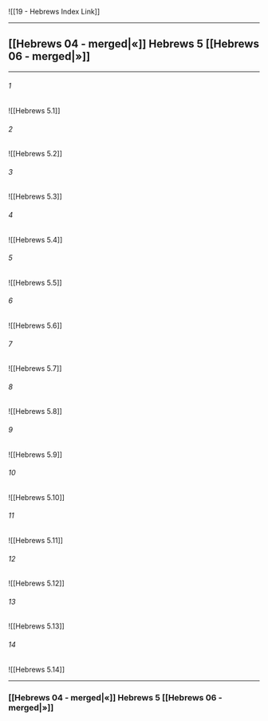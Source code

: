 ![[19 - Hebrews Index Link]]

---
##  [[Hebrews 04 - merged|«]] Hebrews 5 [[Hebrews 06 - merged|»]]

---

###### 1
![[Hebrews 5.1]] 

###### 2
![[Hebrews 5.2]] 

###### 3
![[Hebrews 5.3]] 

###### 4
![[Hebrews 5.4]]

###### 5 
![[Hebrews 5.5]] 

###### 6
![[Hebrews 5.6]] 

###### 7
![[Hebrews 5.7]] 

###### 8
![[Hebrews 5.8]] 

###### 9
![[Hebrews 5.9]] 

###### 10
![[Hebrews 5.10]] 

###### 11
![[Hebrews 5.11]] 

###### 12
![[Hebrews 5.12]]

###### 13
![[Hebrews 5.13]] 

###### 14
![[Hebrews 5.14]] 


---
###  [[Hebrews 04 - merged|«]] Hebrews 5 [[Hebrews 06 - merged|»]]